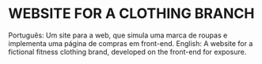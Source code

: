 # WEBSITE FOR A CLOTHING BRANCH

Português: Um site para a web, que simula uma marca de roupas e implementa uma página de compras em front-end.
English: A website for a fictional fitness clothing brand, developed on the front-end for exposure.
